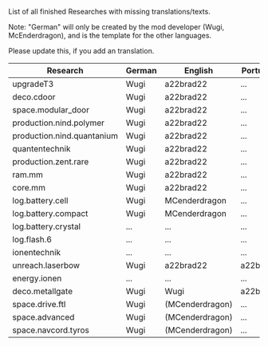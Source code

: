 List of all finished Researches with missing translations/texts.

Note: "German" will only be created by the mod developer (Wugi, McEnderdragon), and is the template for the other languages.

Please update this, if you add an translation.

Research  | German | English | Portugese | French
--------- | ------ | ------- | --------- | ------
upgradeT3 | Wugi | a22brad22 | ... | NeoFight92 
deco.cdoor | Wugi | a22brad22 | ... | NeoFight92 
space.modular_door | Wugi | a22brad22 | ... | NeoFight92 
production.nind.polymer | Wugi | a22brad22 | ... | NeoFight92 
production.nind.quantanium | Wugi | a22brad22 | ... | NeoFight92 
quantentechnik | Wugi | a22brad22 | ... | NeoFight92 
production.zent.rare | Wugi | a22brad22 | ... | NeoFight92 
ram.mm | Wugi | a22brad22 | ... | NeoFight92 
core.mm | Wugi | a22brad22 | ... | NeoFight92 
log.battery.cell | Wugi | MCenderdragon | ... | ... 
log.battery.compact | Wugi | MCenderdragon | ... | ... 
log.battery.crystal | ... | ... | ... | ... 
log.flash.6 | ... | ... | ... | ... 
ionentechnik | ... | ... | ... | ... 
unreach.laserbow | Wugi | a22brad22 | a22brad22 | NeoFight92 
energy.ionen | ... | ... | ... | ... 
deco.metallgate | Wugi | Wugi | a22brad22 | ...
space.drive.ftl | Wugi | (MCenderdragon) | ... | ...
space.advanced | Wugi | (MCenderdragon) | ... | ...
space.navcord.tyros | Wugi | (MCenderdragon) | ... | ...
